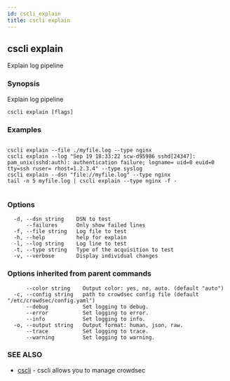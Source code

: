 ```yaml
---
id: cscli_explain
title: cscli explain
---
```

## cscli explain

Explain log pipeline

### Synopsis


Explain log pipeline 
		

```
cscli explain [flags]
```

### Examples

```

cscli explain --file ./myfile.log --type nginx 
cscli explain --log "Sep 19 18:33:22 scw-d95986 sshd[24347]: pam_unix(sshd:auth): authentication failure; logname= uid=0 euid=0 tty=ssh ruser= rhost=1.2.3.4" --type syslog
cscli explain --dsn "file://myfile.log" --type nginx
tail -n 5 myfile.log | cscli explain --type nginx -f -
		
```

### Options

```
  -d, --dsn string    DSN to test
      --failures      Only show failed lines
  -f, --file string   Log file to test
  -h, --help          help for explain
  -l, --log string    Log line to test
  -t, --type string   Type of the acquisition to test
  -v, --verbose       Display individual changes
```

### Options inherited from parent commands

```
      --color string    Output color: yes, no, auto. (default "auto")
  -c, --config string   path to crowdsec config file (default "/etc/crowdsec/config.yaml")
      --debug           Set logging to debug.
      --error           Set logging to error.
      --info            Set logging to info.
  -o, --output string   Output format: human, json, raw.
      --trace           Set logging to trace.
      --warning         Set logging to warning.
```

### SEE ALSO

* [cscli](/cscli/cscli.md)	 - cscli allows you to manage crowdsec

